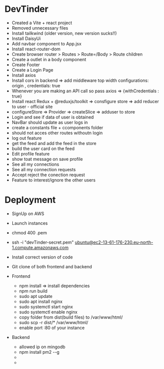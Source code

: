 # DevTinder
- Created a Vite + react project
- Removed unnecessary files
- Install tailkwind (older version, new version sucks!!)
- Install DaisyUi
- Add navbar component to App.jsx
- Install react-router-dom
- Create browser router > Routes > Route=/Body > Route children
- Create a outlet in a body component
- Create Footer
- Create a Login Page
- Install axios
- Install cors in backend => add middleware top width configurations: origin , credentials: true
- Whenever you are making an API call so pass axios => {withCredentials : true}
- Install react Redux + @reduxjs/toolkit => consfigure store => add reducer to user - official site
- configureStore => Provider => createSlice => adduser to store
- Login and see if data of user is obtained
- NavBar should update as user logs in
- create a constants file + ccomponents folder
- should not acces other routes withoutn login
- log out feature
- get the feed and add the feed in the store
- build the user card on the feed
- Edit profile feature
- show toat message on save profile
- See all my connections
- See all my connection requests
- Accept reject the conection request
- Feature to interest/ignore the other users


# Deployment
- SignUp on AWS
- Launch instances
- chmod 400 <secret>.pem
- ssh -i "devTinder-secret.pem" ubuntu@ec2-13-61-176-230.eu-north-1.compute.amazonaws.com
- Install correct version of code
- Git clone of both frontend and backend

- Frontend
   - npm install => install dependencies
   - npm run build
   - sudo apt update
   - sudo apt install nginx
   - sudo systemctl start nginx
   - sudo systemctl enable nginx
   - copy folder from dist(build files) to /var/www/html/
   - sudo scp -r dist/* /var/www/html/
   - enable port :80 of your instance

- Backend
   - allowed ip on mingodb
   - npm install pm2 --g
   - 
   - 